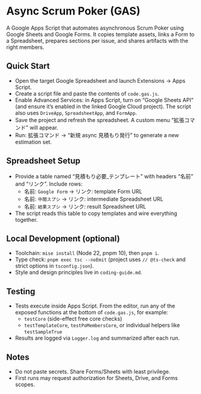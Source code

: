 # Async Scrum Poker (GAS)

A Google Apps Script that automates asynchronous Scrum Poker using Google Sheets and Google Forms. It copies template assets, links a Form to a Spreadsheet, prepares sections per issue, and shares artifacts with the right members.

## Quick Start
- Open the target Google Spreadsheet and launch Extensions → Apps Script.
- Create a script file and paste the contents of `code.gas.js`.
- Enable Advanced Services: in Apps Script, turn on “Google Sheets API” (and ensure it’s enabled in the linked Google Cloud project). The script also uses `DriveApp`, `SpreadsheetApp`, and `FormApp`.
- Save the project and refresh the spreadsheet. A custom menu “拡張コマンド” will appear.
- Run: 拡張コマンド → “新規 async 見積もり発行” to generate a new estimation set.

## Spreadsheet Setup
- Provide a table named “見積もり必要_テンプレート” with headers “名前” and “リンク”. Include rows:
  - 名前: `Google Form` → リンク: template Form URL
  - 名前: `中間スプシ` → リンク: intermediate Spreadsheet URL
  - 名前: `結果スプシ` → リンク: result Spreadsheet URL
- The script reads this table to copy templates and wire everything together.

## Local Development (optional)
- Toolchain: `mise install` (Node 22, pnpm 10), then `pnpm i`.
- Type check: `pnpm exec tsc --noEmit` (project uses `// @ts-check` and strict options in `tsconfig.json`).
- Style and design principles live in `coding-guide.md`.

## Testing
- Tests execute inside Apps Script. From the editor, run any of the exposed functions at the bottom of `code.gas.js`, for example:
  - `testCore` (side-effect free core checks)
  - `testTemplateCore`, `testPoMembersCore`, or individual helpers like `testSampleTrue`
- Results are logged via `Logger.log` and summarized after each run.

## Notes
- Do not paste secrets. Share Forms/Sheets with least privilege.
- First runs may request authorization for Sheets, Drive, and Forms scopes.
